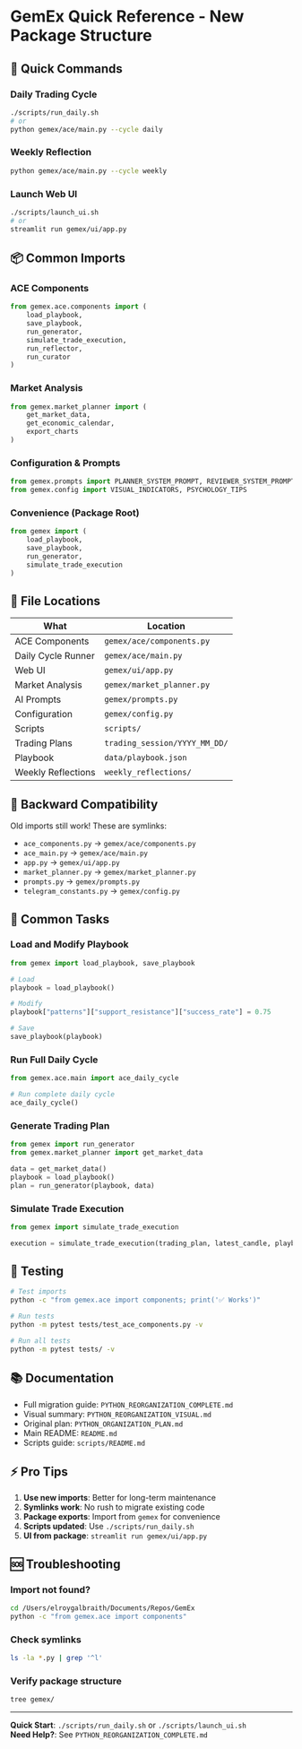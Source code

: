 # GemEx Quick Reference - New Package Structure

## 🚀 Quick Commands

### Daily Trading Cycle
```bash
./scripts/run_daily.sh
# or
python gemex/ace/main.py --cycle daily
```

### Weekly Reflection
```bash
python gemex/ace/main.py --cycle weekly
```

### Launch Web UI
```bash
./scripts/launch_ui.sh
# or
streamlit run gemex/ui/app.py
```

## 📦 Common Imports

### ACE Components
```python
from gemex.ace.components import (
    load_playbook,
    save_playbook,
    run_generator,
    simulate_trade_execution,
    run_reflector,
    run_curator
)
```

### Market Analysis
```python
from gemex.market_planner import (
    get_market_data,
    get_economic_calendar,
    export_charts
)
```

### Configuration & Prompts
```python
from gemex.prompts import PLANNER_SYSTEM_PROMPT, REVIEWER_SYSTEM_PROMPT
from gemex.config import VISUAL_INDICATORS, PSYCHOLOGY_TIPS
```

### Convenience (Package Root)
```python
from gemex import (
    load_playbook,
    save_playbook,
    run_generator,
    simulate_trade_execution
)
```

## 📁 File Locations

| What | Location |
|------|----------|
| ACE Components | `gemex/ace/components.py` |
| Daily Cycle Runner | `gemex/ace/main.py` |
| Web UI | `gemex/ui/app.py` |
| Market Analysis | `gemex/market_planner.py` |
| AI Prompts | `gemex/prompts.py` |
| Configuration | `gemex/config.py` |
| Scripts | `scripts/` |
| Trading Plans | `trading_session/YYYY_MM_DD/` |
| Playbook | `data/playbook.json` |
| Weekly Reflections | `weekly_reflections/` |

## 🔗 Backward Compatibility

Old imports still work! These are symlinks:
- `ace_components.py` → `gemex/ace/components.py`
- `ace_main.py` → `gemex/ace/main.py`
- `app.py` → `gemex/ui/app.py`
- `market_planner.py` → `gemex/market_planner.py`
- `prompts.py` → `gemex/prompts.py`
- `telegram_constants.py` → `gemex/config.py`

## 🎯 Common Tasks

### Load and Modify Playbook
```python
from gemex import load_playbook, save_playbook

# Load
playbook = load_playbook()

# Modify
playbook["patterns"]["support_resistance"]["success_rate"] = 0.75

# Save
save_playbook(playbook)
```

### Run Full Daily Cycle
```python
from gemex.ace.main import ace_daily_cycle

# Run complete daily cycle
ace_daily_cycle()
```

### Generate Trading Plan
```python
from gemex import run_generator
from gemex.market_planner import get_market_data

data = get_market_data()
playbook = load_playbook()
plan = run_generator(playbook, data)
```

### Simulate Trade Execution
```python
from gemex import simulate_trade_execution

execution = simulate_trade_execution(trading_plan, latest_candle, playbook)
```

## 🧪 Testing

```bash
# Test imports
python -c "from gemex.ace import components; print('✅ Works')"

# Run tests
python -m pytest tests/test_ace_components.py -v

# Run all tests
python -m pytest tests/ -v
```

## 📚 Documentation

- Full migration guide: `PYTHON_REORGANIZATION_COMPLETE.md`
- Visual summary: `PYTHON_REORGANIZATION_VISUAL.md`
- Original plan: `PYTHON_ORGANIZATION_PLAN.md`
- Main README: `README.md`
- Scripts guide: `scripts/README.md`

## ⚡ Pro Tips

1. **Use new imports**: Better for long-term maintenance
2. **Symlinks work**: No rush to migrate existing code
3. **Package exports**: Import from `gemex` for convenience
4. **Scripts updated**: Use `./scripts/run_daily.sh`
5. **UI from package**: `streamlit run gemex/ui/app.py`

## 🆘 Troubleshooting

### Import not found?
```bash
cd /Users/elroygalbraith/Documents/Repos/GemEx
python -c "from gemex.ace import components"
```

### Check symlinks
```bash
ls -la *.py | grep '^l'
```

### Verify package structure
```bash
tree gemex/
```

---

**Quick Start**: `./scripts/run_daily.sh` or `./scripts/launch_ui.sh`  
**Need Help?**: See `PYTHON_REORGANIZATION_COMPLETE.md`
